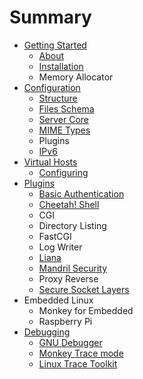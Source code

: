 # Summary

* [Getting Started](getting_started/README.md)
    * [About](getting_started/about.md)
    * [Installation](getting_started/installation.md)
    * Memory Allocator
* [Configuration](configuration/README.md)
    * [Structure](configuration/structure.md)
    * [Files Schema](configuration/files_schema.md)
    * [Server Core](configuration/server.md)
    * [MIME Types](configuration/mimetypes.md)
    * Plugins
    * [IPv6](configuration/ipv6.md)
* [Virtual Hosts](virtualhosts/README.md)
    * [Configuring](virtualhosts/configuring.md)
* [Plugins](plugins/README.md)
    * [Basic Authentication](plugins/basic_auth.md)
    * [Cheetah! Shell](plugins/cheetah_shell.md)
    * CGI
    * Directory Listing
    * FastCGI
    * Log Writer
    * [Liana](plugins/liana.md)
    * [Mandril Security](plugins/mandril_security.md)
    * Proxy Reverse
    * [Secure Socket Layers](plugins/polarssl.md)
* Embedded Linux
    * Monkey for Embedded
    * Raspberry Pi
* [Debugging](debugging/README.md)
    * [GNU Debugger](debugging/gdb.md)
    * [Monkey Trace mode](debugging/monkey_trace.md)
    * [Linux Trace Toolkit](debugging/lttng.md)
